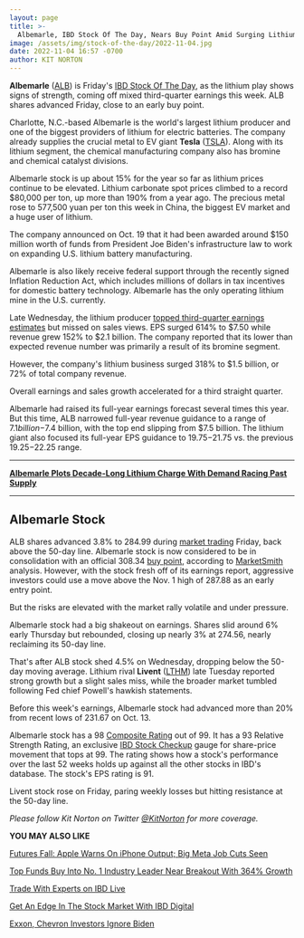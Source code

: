 ```yaml
---
layout: page
title: >-
  Albemarle, IBD Stock Of The Day, Nears Buy Point Amid Surging Lithium Demand, Prices
image: /assets/img/stock-of-the-day/2022-11-04.jpg
date: 2022-11-04 16:57 -0700
author: KIT NORTON
---
```







**Albemarle** ([ALB](https://research.investors.com/quote.aspx?symbol=ALB)) is Friday's [IBD Stock Of The Day](https://www.investors.com/category/research/ibd-stock-of-the-day/), as the lithium play shows signs of strength, coming off mixed third-quarter earnings this week. ALB shares advanced Friday, close to an early buy point.




Charlotte, N.C.-based Albemarle is the world's largest lithium producer and one of the biggest providers of lithium for electric batteries. The company already supplies the crucial metal to EV giant **Tesla** ([TSLA](https://research.investors.com/quote.aspx?symbol=TSLA)). Along with its lithium segment, the chemical manufacturing company also has bromine and chemical catalyst divisions.


Albemarle stock is up about 15% for the year so far as lithium prices continue to be elevated. Lithium carbonate spot prices climbed to a record $80,000 per ton, up more than 190% from a year ago. The precious metal rose to 577,500 yuan per ton this week in China, the biggest EV market and a huge user of lithium.


The company announced on Oct. 19 that it had been awarded around $150 million worth of funds from President Joe Biden's infrastructure law to work on expanding U.S. lithium battery manufacturing.


Albemarle is also likely receive federal support through the recently signed Inflation Reduction Act, which includes millions of dollars in tax incentives for domestic battery technology. Albemarle has the only operating lithium mine in the U.S. currently.


Late Wednesday, the lithium producer [topped third-quarter earnings estimates](https://www.investors.com/news/lithium-stocks-livent-earnings-albemarle-earnings-lthm-alb-stocks/) but missed on sales views. EPS surged 614% to $7.50 while revenue grew 152% to $2.1 billion. The company reported that its lower than expected revenue number was primarily a result of its bromine segment.


However, the company's lithium business surged 318% to $1.5 billion, or 72% of total company revenue.


Overall earnings and sales growth accelerated for a third straight quarter.


Albemarle had raised its full-year earnings forecast several times this year. But this time, ALB narrowed full-year revenue guidance to a range of $7.1 billion-$7.4 billion, with the top end slipping from $7.5 billion. The lithium giant also focused its full-year EPS guidance to $19.75-$21.75 vs. the previous $19.25-$22.25 range.




---


**[Albemarle Plots Decade-Long Lithium Charge With Demand Racing Past Supply](https://www.investors.com/research/the-new-america/albemarle-plots-decade-long-lithium-charge-with-demand-racing-past-supply/)**




---


Albemarle Stock
---------------


ALB shares advanced 3.8% to 284.99 during [market trading](https://www.investors.com/market-trend/stock-market-today/stock-market-today-market-trends-best-stocks-buy-watch/) Friday, back above the 50-day line. Albemarle stock is now considered to be in consolidation with an official 308.34 [buy point](https://www.investors.com/how-to-invest/investors-corner/chart-reading-basics-how-a-buy-point-marks-a-time-of-opportunity/), according to [MarketSmith](https://marketsmith.investors.com/) analysis. However, with the stock fresh off of its earnings report, aggressive investors could use a move above the Nov. 1 high of 287.88 as an early entry point.


But the risks are elevated with the market rally volatile and under pressure.



Albemarle stock had a big shakeout on earnings. Shares slid around 6% early Thursday but rebounded, closing up nearly 3% at 274.56, nearly reclaiming its 50-day line.


That's after ALB stock shed 4.5% on Wednesday, dropping below the 50-day moving average. Lithium rival **Livent** ([LTHM](https://research.investors.com/quote.aspx?symbol=LTHM)) late Tuesday reported strong growth but a slight sales miss, while the broader market tumbled following Fed chief Powell's hawkish statements.


Before this week's earnings, Albemarle stock had advanced more than 20% from recent lows of 231.67 on Oct. 13.


Albemarle stock has a 98 [Composite Rating](https://www.investors.com/how-to-invest/investors-corner/stocks-to-buy-and-watch-ibd-composite-rating-top-growth-stocks/) out of 99. It has a 93 Relative Strength Rating, an exclusive [IBD Stock Checkup](https://research.investors.com/stock-checkup/nyse-albemarle-alb.aspx) gauge for share-price movement that tops at 99. The rating shows how a stock's performance over the last 52 weeks holds up against all the other stocks in IBD's database. The stock's EPS rating is 91.


Livent stock rose on Friday, paring weekly losses but hitting resistance at the 50-day line.


*Please follow Kit Norton on Twitter [@KitNorton](https://twitter.com/KitNorton) for more coverage.*


**YOU MAY ALSO LIKE**


[Futures Fall: Apple Warns On iPhone Output; Big Meta Job Cuts Seen](https://www.investors.com/market-trend/stock-market-today/dow-jones-futures-apple-iphone-14-pro-production-meta-job-cuts-seen/)


[Top Funds Buy Into No. 1 Industry Leader Near Breakout With 364% Growth](https://www.investors.com/research/ibd-stock-analysis/management-consulting-firm-resources-connection-nears-buy-point-on-364-earnings-growth/)


[Trade With Experts on IBD Live](https://shop.investors.com/offer/splashresponsive.aspx?id=IBD-Live&intcode=icmhpbrdcstmsg|cms|ibdlive|2019|11|ibdlive|na|707596&src=A00387A)


[Get An Edge In The Stock Market With IBD Digital](https://get.investors.com/ibd/?src=APA1BQ)


[Exxon, Chevron Investors Ignore Biden](https://www.investors.com/news/oil-producer-stocks-exxon-chevron-advance-after-biden-calls-for-profit-tax/)




